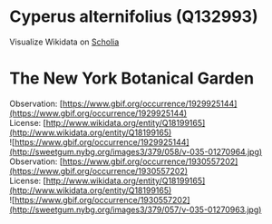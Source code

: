 
Cyperus alternifolius (Q132993)
===============================
  
Visualize Wikidata on [Scholia](https://scholia.toolforge.org/taxon/Q132993)
# The New York Botanical Garden
  
Observation: [https://www.gbif.org/occurrence/1929925144](https://www.gbif.org/occurrence/1929925144)  
License: [http://www.wikidata.org/entity/Q18199165](http://www.wikidata.org/entity/Q18199165)  
![https://www.gbif.org/occurrence/1929925144](http://sweetgum.nybg.org/images3/379/058/v-035-01270964.jpg)  
Observation: [https://www.gbif.org/occurrence/1930557202](https://www.gbif.org/occurrence/1930557202)  
License: [http://www.wikidata.org/entity/Q18199165](http://www.wikidata.org/entity/Q18199165)  
![https://www.gbif.org/occurrence/1930557202](http://sweetgum.nybg.org/images3/379/057/v-035-01270963.jpg)